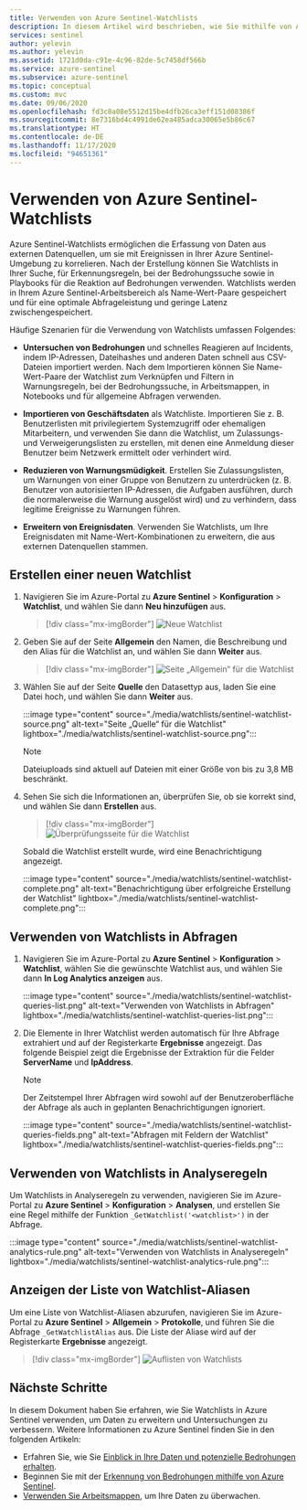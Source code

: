 ```yaml
---
title: Verwenden von Azure Sentinel-Watchlists
description: In diesem Artikel wird beschrieben, wie Sie mithilfe von Azure Sentinel-Watchlists Bedrohungen untersuchen, Geschäftsdaten importieren, Zulassungslisten erstellen und Ereignisdaten erweitern können.
services: sentinel
author: yelevin
ms.author: yelevin
ms.assetid: 1721d0da-c91e-4c96-82de-5c7458df566b
ms.service: azure-sentinel
ms.subservice: azure-sentinel
ms.topic: conceptual
ms.custom: mvc
ms.date: 09/06/2020
ms.openlocfilehash: fd3c8a08e5512d15be4dfb26ca3eff151d08386f
ms.sourcegitcommit: 8e7316bd4c4991de62ea485adca30065e5b86c67
ms.translationtype: HT
ms.contentlocale: de-DE
ms.lasthandoff: 11/17/2020
ms.locfileid: "94651361"
---
```

# <a name="use-azure-sentinel-watchlists"></a>Verwenden von Azure Sentinel-Watchlists

Azure Sentinel-Watchlists ermöglichen die Erfassung von Daten aus externen Datenquellen, um sie mit Ereignissen in Ihrer Azure Sentinel-Umgebung zu korrelieren. Nach der Erstellung können Sie Watchlists in Ihrer Suche, für Erkennungsregeln, bei der Bedrohungssuche sowie in Playbooks für die Reaktion auf Bedrohungen verwenden. Watchlists werden in Ihrem Azure Sentinel-Arbeitsbereich als Name-Wert-Paare gespeichert und für eine optimale Abfrageleistung und geringe Latenz zwischengespeichert.

Häufige Szenarien für die Verwendung von Watchlists umfassen Folgendes:

- **Untersuchen von Bedrohungen** und schnelles Reagieren auf Incidents, indem IP-Adressen, Dateihashes und anderen Daten schnell aus CSV-Dateien importiert werden. Nach dem Importieren können Sie Name-Wert-Paare der Watchlist zum Verknüpfen und Filtern in Warnungsregeln, bei der Bedrohungssuche, in Arbeitsmappen, in Notebooks und für allgemeine Abfragen verwenden.

- **Importieren von Geschäftsdaten** als Watchliste. Importieren Sie z. B. Benutzerlisten mit privilegiertem Systemzugriff oder ehemaligen Mitarbeitern, und verwenden Sie dann die Watchlist, um Zulassungs- und Verweigerungslisten zu erstellen, mit denen eine Anmeldung dieser Benutzer beim Netzwerk ermittelt oder verhindert wird.

- **Reduzieren von Warnungsmüdigkeit**. Erstellen Sie Zulassungslisten, um Warnungen von einer Gruppe von Benutzern zu unterdrücken (z. B. Benutzer von autorisierten IP-Adressen, die Aufgaben ausführen, durch die normalerweise die Warnung ausgelöst wird) und zu verhindern, dass legitime Ereignisse zu Warnungen führen.

- **Erweitern von Ereignisdaten**. Verwenden Sie Watchlists, um Ihre Ereignisdaten mit Name-Wert-Kombinationen zu erweitern, die aus externen Datenquellen stammen.

## <a name="create-a-new-watchlist"></a>Erstellen einer neuen Watchlist

1. Navigieren Sie im Azure-Portal zu **Azure Sentinel** > **Konfiguration** > **Watchlist**, und wählen Sie dann **Neu hinzufügen** aus.

    > [!div class="mx-imgBorder"]
    > ![Neue Watchlist](./media/watchlists/sentinel-watchlist-new.png)

1. Geben Sie auf der Seite **Allgemein** den Namen, die Beschreibung und den Alias für die Watchlist an, und wählen Sie dann **Weiter** aus.

    > [!div class="mx-imgBorder"]
    > ![Seite „Allgemein“ für die Watchlist](./media/watchlists/sentinel-watchlist-general.png)

1. Wählen Sie auf der Seite **Quelle** den Datasettyp aus, laden Sie eine Datei hoch, und wählen Sie dann **Weiter** aus.

    :::image type="content" source="./media/watchlists/sentinel-watchlist-source.png" alt-text="Seite „Quelle“ für die Watchlist" lightbox="./media/watchlists/sentinel-watchlist-source.png":::

    > [!NOTE]
    >
    > Dateiuploads sind aktuell auf Dateien mit einer Größe von bis zu 3,8 MB beschränkt.

1. Sehen Sie sich die Informationen an, überprüfen Sie, ob sie korrekt sind, und wählen Sie dann **Erstellen** aus.

    > [!div class="mx-imgBorder"]
    > ![Überprüfungsseite für die Watchlist](./media/watchlists/sentinel-watchlist-review.png)

    Sobald die Watchlist erstellt wurde, wird eine Benachrichtigung angezeigt.

    :::image type="content" source="./media/watchlists/sentinel-watchlist-complete.png" alt-text="Benachrichtigung über erfolgreiche Erstellung der Watchlist" lightbox="./media/watchlists/sentinel-watchlist-complete.png":::

## <a name="use-watchlists-in-queries"></a>Verwenden von Watchlists in Abfragen

1. Navigieren Sie im Azure-Portal zu **Azure Sentinel** > **Konfiguration** > **Watchlist**, wählen Sie die gewünschte Watchlist aus, und wählen Sie dann **In Log Analytics anzeigen** aus.

    :::image type="content" source="./media/watchlists/sentinel-watchlist-queries-list.png" alt-text="Verwenden von Watchlists in Abfragen" lightbox="./media/watchlists/sentinel-watchlist-queries-list.png":::

1. Die Elemente in Ihrer Watchlist werden automatisch für Ihre Abfrage extrahiert und auf der Registerkarte **Ergebnisse** angezeigt. Das folgende Beispiel zeigt die Ergebnisse der Extraktion für die Felder **ServerName** und **IpAddress**.

    > [!NOTE]
    > Der Zeitstempel Ihrer Abfragen wird sowohl auf der Benutzeroberfläche der Abfrage als auch in geplanten Benachrichtigungen ignoriert.

    :::image type="content" source="./media/watchlists/sentinel-watchlist-queries-fields.png" alt-text="Abfragen mit Feldern der Watchlist" lightbox="./media/watchlists/sentinel-watchlist-queries-fields.png":::
    
## <a name="use-watchlists-in-analytics-rules"></a>Verwenden von Watchlists in Analyseregeln

Um Watchlists in Analyseregeln zu verwenden, navigieren Sie im Azure-Portal zu **Azure Sentinel** > **Konfiguration** > **Analysen**, und erstellen Sie eine Regel mithilfe der Funktion `_GetWatchlist('<watchlist>')` in der Abfrage.

:::image type="content" source="./media/watchlists/sentinel-watchlist-analytics-rule.png" alt-text="Verwenden von Watchlists in Analyseregeln" lightbox="./media/watchlists/sentinel-watchlist-analytics-rule.png":::

## <a name="view-list-of-watchlists-aliases"></a>Anzeigen der Liste von Watchlist-Aliasen

Um eine Liste von Watchlist-Aliasen abzurufen, navigieren Sie im Azure-Portal zu **Azure Sentinel** > **Allgemein** > **Protokolle**, und führen Sie die Abfrage `_GetWatchlistAlias` aus. Die Liste der Aliase wird auf der Registerkarte **Ergebnisse** angezeigt.

> [!div class="mx-imgBorder"]
> ![Auflisten von Watchlists](./media/watchlists/sentinel-watchlist-alias.png)

## <a name="next-steps"></a>Nächste Schritte
In diesem Dokument haben Sie erfahren, wie Sie Watchlists in Azure Sentinel verwenden, um Daten zu erweitern und Untersuchungen zu verbessern. Weitere Informationen zu Azure Sentinel finden Sie in den folgenden Artikeln:
- Erfahren Sie, wie Sie [Einblick in Ihre Daten und potenzielle Bedrohungen erhalten](quickstart-get-visibility.md).
- Beginnen Sie mit der [Erkennung von Bedrohungen mithilfe von Azure Sentinel](./tutorial-detect-threats-built-in.md).
- [Verwenden Sie Arbeitsmappen](tutorial-monitor-your-data.md), um Ihre Daten zu überwachen.